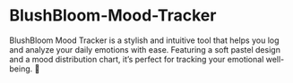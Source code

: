 # BlushBloom-Mood-Tracker
BlushBloom Mood Tracker is a stylish and intuitive tool that helps you log and analyze your daily emotions with ease. Featuring a soft pastel design and a mood distribution chart, it’s perfect for tracking your emotional well-being. 💖
